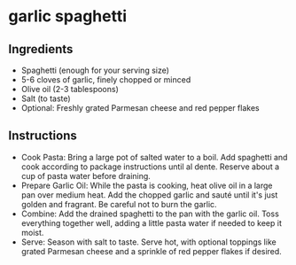 # garlic spaghetti

## Ingredients

- Spaghetti (enough for your serving size)
- 5-6 cloves of garlic, finely chopped or minced
- Olive oil (2-3 tablespoons)
- Salt (to taste)
- Optional: Freshly grated Parmesan cheese and red pepper flakes


## Instructions

- Cook Pasta: Bring a large pot of salted water to a boil. Add spaghetti and cook according to package instructions until al dente. Reserve about a cup of pasta water before draining.
- Prepare Garlic Oil: While the pasta is cooking, heat olive oil in a large pan over medium heat. Add the chopped garlic and sauté until it's just golden and fragrant. Be careful not to burn the garlic.
- Combine: Add the drained spaghetti to the pan with the garlic oil. Toss everything together well, adding a little pasta water if needed to keep it moist.
- Serve: Season with salt to taste. Serve hot, with optional toppings like grated Parmesan cheese and a sprinkle of red pepper flakes if desired.

